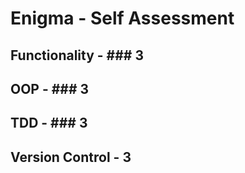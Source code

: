 # Enigma - Self Assessment

## Functionality - ### 3

## OOP - ### 3

## TDD - ### 3

## Version Control	- 3
